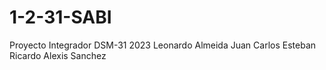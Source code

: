 # 1-2-31-SABI
Proyecto Integrador DSM-31 2023
Leonardo Almeida
Juan Carlos Esteban
Ricardo Alexis Sanchez
